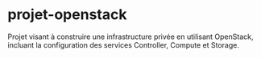 # projet-openstack
Projet visant à construire une infrastructure privée en utilisant OpenStack, incluant la configuration des services Controller, Compute et Storage.
